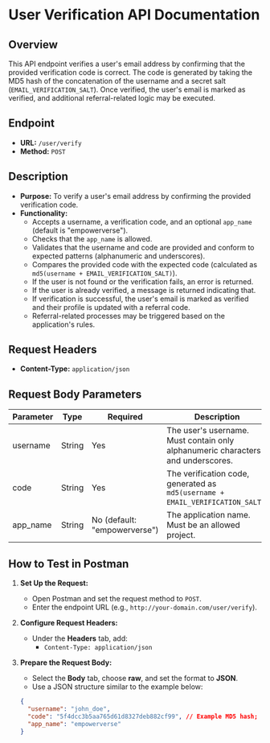 # User Verification API Documentation

## Overview

This API endpoint verifies a user's email address by confirming that the provided verification code is correct. The code is generated by taking the MD5 hash of the concatenation of the username and a secret salt (`EMAIL_VERIFICATION_SALT`). Once verified, the user's email is marked as verified, and additional referral-related logic may be executed.

## Endpoint

- **URL:** `/user/verify`
- **Method:** `POST`

## Description

- **Purpose:** To verify a user's email address by confirming the provided verification code.
- **Functionality:**
  - Accepts a username, a verification code, and an optional `app_name` (default is "empowerverse").
  - Checks that the `app_name` is allowed.
  - Validates that the username and code are provided and conform to expected patterns (alphanumeric and underscores).
  - Compares the provided code with the expected code (calculated as `md5(username + EMAIL_VERIFICATION_SALT)`).
  - If the user is not found or the verification fails, an error is returned.
  - If the user is already verified, a message is returned indicating that.
  - If verification is successful, the user's email is marked as verified and their profile is updated with a referral code.
  - Referral-related processes may be triggered based on the application's rules.

## Request Headers

- **Content-Type:** `application/json`

## Request Body Parameters

| Parameter | Type   | Required | Description |
|-----------|--------|----------|-------------|
| username  | String | Yes      | The user's username. Must contain only alphanumeric characters and underscores. |
| code      | String | Yes      | The verification code, generated as `md5(username + EMAIL_VERIFICATION_SALT)`. |
| app_name  | String | No (default: "empowerverse") | The application name. Must be an allowed project. |

## How to Test in Postman

1. **Set Up the Request:**
   - Open Postman and set the request method to `POST`.
   - Enter the endpoint URL (e.g., `http://your-domain.com/user/verify`).

2. **Configure Request Headers:**
   - Under the **Headers** tab, add:
     - `Content-Type: application/json`

3. **Prepare the Request Body:**
   - Select the **Body** tab, choose **raw**, and set the format to **JSON**.
   - Use a JSON structure similar to the example below:

   ```json
   {
     "username": "john_doe",
     "code": "5f4dcc3b5aa765d61d8327deb882cf99", // Example MD5 hash; replace with actual code
     "app_name": "empowerverse"
   }
